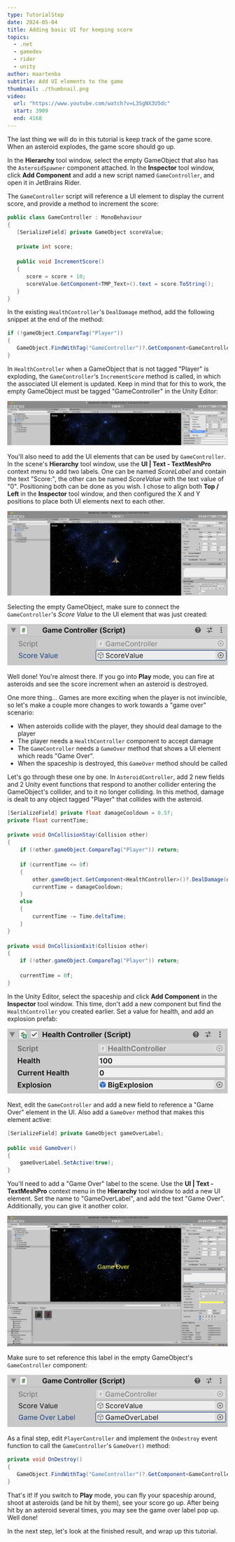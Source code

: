 ```yaml
---
type: TutorialStep
date: 2024-05-04
title: Adding basic UI for keeping score
topics:
  - .net
  - gamedev
  - rider
  - unity
author: maartenba
subtitle: Add UI elements to the game
thumbnail: ./thumbnail.png
video:
  url: "https://www.youtube.com/watch?v=L3SgNX3U5dc"
  start: 3909
  end: 4168
---
```


The last thing we will do in this tutorial is keep track of the game score. When an asteroid explodes, the game score should go up.

In the **Hierarchy** tool window, select the empty GameObject that also has the `AsteroidSpawner` component attached. In the **Inspector** tool window, click **Add Component** and add a new script named `GameController`, and open it in JetBrains Rider.

The `GameController` script will reference a UI element to display the current score, and provide a method to increment the score:

```csharp
public class GameController : MonoBehaviour
{
   [SerializeField] private GameObject scoreValue;

   private int score;

   public void IncrementScore()
   {
      score = score + 10;
      scoreValue.GetComponent<TMP_Text>().text = score.ToString();
   }
}
```

In the existing `HealthController`'s `DealDamage` method, add the following snippet at the end of the method:

```csharp
if (!gameObject.CompareTag("Player"))
{
   GameObject.FindWithTag("GameController")?.GetComponent<GameController>()?.IncrementScore();
}
```

In `HealthController` when a GameObject that is not tagged "Player" is exploding, the `GameController`‘s `IncrementScore` method is called, in which the associated UI element is updated. Keep in mind that for this to work, the empty GameObject must be tagged "GameController" in the Unity Editor:

![Tag GameObject in Unity Editor](../images/image28.png)

You'll also need to add the UI elements that can be used by `GameController`. In the scene's **Hierarchy** tool window, use the **UI | Text - TextMeshPro** context menu to add two labels. One can be named _ScoreLabel_ and contain the text "Score:", the other can be named _ScoreValue_ with the text value of "0". Positioning both can be done as you wish. I chose to align both **Top / Left** in the **Inspector** tool window, and then configured the X and Y positions to place both UI elements next to each other.

![Add Unity UI elements to show score](../images/image32.png)

Selecting the empty GameObject, make sure to connect the `GameController`'s _Score Value_ to the UI element that was just created:

![Assign UI element to script field](../images/image7.png)

Well done! You're almost there. If you go into **Play** mode, you can fire at asteroids and see the score increment when an asteroid is destroyed.

One more thing... Games are more exciting when the player is not invincible, so let's make a couple more changes to work towards a "game over" scenario:

- When asteroids collide with the player, they should deal damage to the player
- The player needs a `HealthController` component to accept damage
- The `GameController` needs a `GameOver` method that shows a UI element which reads "Game Over".
- When the spaceship is destroyed, this `GameOver` method should be called

Let's go through these one by one. In `AsteroidController`, add 2 new fields and 2 Unity event functions that respond to another collider entering the GameObject's collider, and to it no longer colliding. In this method, damage is dealt to any object tagged "Player" that collides with the asteroid.

```csharp
[SerializeField] private float damageCooldown = 0.5f;
private float currentTime;

private void OnCollisionStay(Collision other)
{
    if (!other.gameObject.CompareTag("Player")) return;

    if (currentTime <= 0f)
    {
        other.gameObject.GetComponent<HealthController>()?.DealDamage(damage);
        currentTime = damageCooldown;
    }
    else
    {
        currentTime -= Time.deltaTime;
    }
}

private void OnCollisionExit(Collision other)
{
    if (!other.gameObject.CompareTag("Player")) return;

    currentTime = 0f;
}
```

In the Unity Editor, select the spaceship and click **Add Component** in the **Inspector** tool window. This time, don't add a new component but find the `HealthController` you created earlier. Set a value for health, and add an explosion prefab:

![Add HealthController component in Unity](../images/image1.png)

Next, edit the `GameController` and add a new field to reference a "Game Over" element in the UI. Also add a `GameOver` method that makes this element active:

```csharp
[SerializeField] private GameObject gameOverLabel;

public void GameOver()
{
    gameOverLabel.SetActive(true);
}
```

You'll need to add a "Game Over" label to the scene. Use the **UI | Text - TextMeshPro** context menu in the **Hierarchy** tool window to add a new UI element. Set the name to "GameOverLabel", and add the text "Game Over". Additionally, you can give it another color.

![Add Game Over label in Unity game](../images/image2.png)

Make sure to set reference this label in the empty GameObject's `GameController` component:

![Reference UI label in script](../images/image18.png)

As a final step, edit `PlayerController` and implement the `OnDestroy` event function to call the `GameController`'s `GameOver()` method:

```csharp
private void OnDestroy()
{
   GameObject.FindWithTag("GameController")?.GetComponent<GameController>()?.GameOver();
}
```

That's it! If you switch to **Play** mode, you can fly your spaceship around, shoot at asteroids (and be hit by them), see your score go up. After being hit by an asteroid several times, you may see the game over label pop up. Well done!

In the next step, let's look at the finished result, and wrap up this tutorial.

